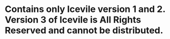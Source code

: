 # Contains only Icevile version 1 and 2. Version 3 of Icevile is All Rights Reserved and cannot be distributed.
